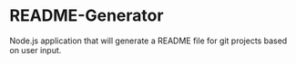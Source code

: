 # README-Generator
Node.js application that will generate a README file for git projects based on user input.
